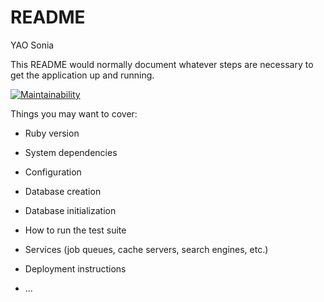 # README

YAO Sonia 

This README would normally document whatever steps are necessary to get the
application up and running.

[![Maintainability](https://api.codeclimate.com/v1/badges/c7ebbf20e6152b6600c1/maintainability)](https://codeclimate.com/github/yaosonia/Lpa/maintainability)

Things you may want to cover:

* Ruby version

* System dependencies

* Configuration

* Database creation

* Database initialization

* How to run the test suite

* Services (job queues, cache servers, search engines, etc.)

* Deployment instructions

* ...

